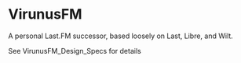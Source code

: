 # VirunusFM
A personal Last.FM successor, based loosely on Last, Libre, and Wilt.

See VirunusFM_Design_Specs for details
